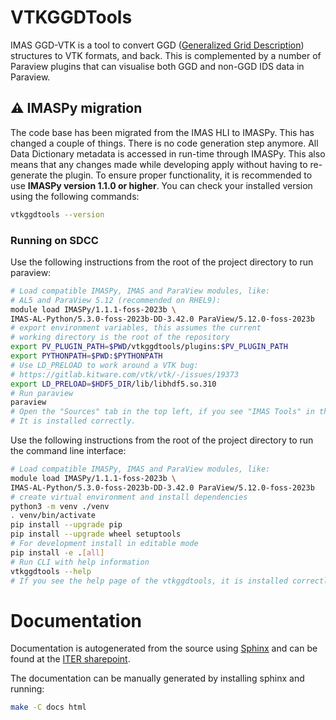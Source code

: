 # VTKGGDTools

IMAS GGD-VTK is a tool to convert GGD ([Generalized Grid Description](https://sharepoint.iter.org/departments/POP/CM/IMDesign/Data%20Model/sphinx/dev/ggd_guide/doc.html)) 
structures to VTK formats, and back. This is complemented by a number of Paraview plugins that can visualise both GGD and non-GGD IDS data in Paraview.

## ⚠️ IMASPy migration

The code base has been migrated from the IMAS HLI to IMASPy. This has changed a
couple of things. There is no code generation step anymore. All Data Dictionary metadata is
accessed in run-time through IMASPy. This also means that any changes made
while developing apply without having to re-generate the plugin. To ensure proper functionality, 
it is recommended to use **IMASPy version 1.1.0 or higher**.
You can check your installed version using the following commands:

```bash
vtkggdtools --version
```

### Running on SDCC

Use the following instructions from the root of the project directory to run paraview:

```bash
# Load compatible IMASPy, IMAS and ParaView modules, like:
# AL5 and ParaView 5.12 (recommended on RHEL9):
module load IMASPy/1.1.1-foss-2023b \
IMAS-AL-Python/5.3.0-foss-2023b-DD-3.42.0 ParaView/5.12.0-foss-2023b
# export environment variables, this assumes the current
# working directory is the root of the repository
export PV_PLUGIN_PATH=$PWD/vtkggdtools/plugins:$PV_PLUGIN_PATH
export PYTHONPATH=$PWD:$PYTHONPATH
# Use LD_PRELOAD to work around a VTK bug:
# https://gitlab.kitware.com/vtk/vtk/-/issues/19373
export LD_PRELOAD=$HDF5_DIR/lib/libhdf5.so.310
# Run paraview
paraview
# Open the "Sources" tab in the top left, if you see "IMAS Tools" in the drop down, 
# It is installed correctly.
```

Use the following instructions from the root of the project directory to run the 
command line interface:
```bash
# Load compatible IMASPy, IMAS and ParaView modules, like:
module load IMASPy/1.1.1-foss-2023b \
IMAS-AL-Python/5.3.0-foss-2023b-DD-3.42.0 ParaView/5.12.0-foss-2023b
# create virtual environment and install dependencies
python3 -m venv ./venv
. venv/bin/activate
pip install --upgrade pip
pip install --upgrade wheel setuptools
# For development install in editable mode
pip install -e .[all]
# Run CLI with help information
vtkggdtools --help
# If you see the help page of the vtkggdtools, it is installed correctly.
```
# Documentation
Documentation is autogenerated from the source using [Sphinx](http://sphinx-doc.org/)
and can be found at the [ITER sharepoint](https://sharepoint.iter.org/departments/POP/CM/IMDesign/Code%20Documentation/GGD-VTK/index.html).

The documentation can be manually generated by installing sphinx and running:

```bash
make -C docs html
```
